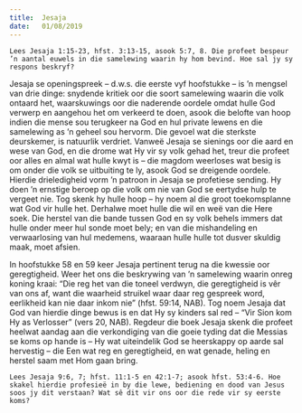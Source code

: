 ```yaml
---
title:  Jesaja
date:   01/08/2019
---
```


`Lees Jesaja 1:15-23, hfst. 3:13-15, asook 5:7, 8. Die profeet bespeur ’n aantal euwels in die samelewing waarin hy hom bevind. Hoe sal jy sy respons beskryf?` 

Jesaja se openingspreek – d.w.s. die eerste vyf hoofstukke – is ’n mengsel van drie dinge: snydende kritiek oor die soort samelewing waarin die volk ontaard het, waarskuwings oor die naderende oordele omdat hulle God verwerp en aangehou het om verkeerd te doen, asook die belofte van hoop indien die mense sou terugkeer na God en hul private lewens en die samelewing as ’n geheel sou hervorm. Die gevoel wat die sterkste deurskemer, is natuurlik verdriet. Vanweë Jesaja se sienings oor die aard en wese van God, en die drome wat Hy vir sy volk gehad het, treur die profeet oor alles en almal wat hulle kwyt is – die magdom weerloses wat besig is om onder die volk se uitbuiting te ly, asook God se dreigende oordele. Hierdie drieledigheid vorm ’n patroon in Jesaja se profetiese sending. Hy doen ’n ernstige beroep op die volk om nie van God se eertydse hulp te vergeet nie. Tog skenk hy hulle hoop – hy noem al die groot toekomsplanne wat God vir hulle het. Derhalwe moet hulle die wil en weë van die Here soek. Die herstel van die bande tussen God en sy volk behels immers dat hulle onder meer hul sonde moet bely; en van die mishandeling en verwaarlosing van hul medemens, waaraan hulle hulle tot dusver skuldig maak, moet afsien. 

In hoofstukke 58 en 59 keer Jesaja pertinent terug na die kwessie oor geregtigheid. Weer het ons die beskrywing van ’n samelewing waarin onreg koning kraai: “Die reg het van die toneel verdwyn, die geregtigheid is vêr van ons af, want die waarheid struikel waar daar reg gespreek word, eerlikheid kan nie daar inkom nie” (hfst. 59:14, NAB). Tog noem Jesaja dat God van hierdie dinge bewus is en dat Hy sy kinders sal red – “Vir Sion kom Hy as Verlosser” (vers 20, NAB). Regdeur die boek Jesaja skenk die profeet heelwat aandag aan die verkondiging van die goeie tyding dat die Messias se koms op hande is – Hy wat uiteindelik God se heerskappy op aarde sal hervestig – die Een wat reg en geregtigheid, en wat genade, heling en herstel saam met Hom gaan bring. 

`Lees Jesaja 9:6, 7; hfst. 11:1-5 en 42:1-7; asook hfst. 53:4-6. Hoe skakel hierdie profesieë in by die lewe, bediening en dood van Jesus soos jy dit verstaan? Wat sê dit vir ons oor die rede vir sy eerste koms?`